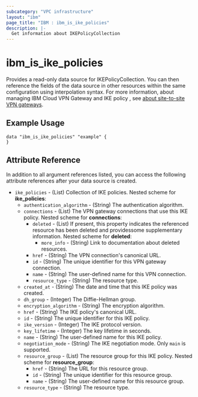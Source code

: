 ```yaml
---
subcategory: "VPC infrastructure"
layout: "ibm"
page_title: "IBM : ibm_is_ike_policies"
description: |-
  Get information about IKEPolicyCollection
---
```


# ibm_is_ike_policies

Provides a read-only data source for IKEPolicyCollection. You can then reference the fields of the data source in other resources within the same configuration using interpolation syntax. For more information, about managing IBM Cloud VPN Gateway and IKE policy , see [about site-to-site VPN gateways](https://cloud.ibm.com/docs/vpc?topic=vpc-using-vpn&interface=ui#policy-negotiation).

## Example Usage

```hcl
data "ibm_is_ike_policies" "example" {
}
```


## Attribute Reference

In addition to all argument references listed, you can access the following attribute references after your data source is created.

- `ike_policies` - (List) Collection of IKE policies.
  Nested scheme for **ike_policies**:
	- `authentication_algorithm` - (String) The authentication algorithm.
	- `connections` - (List) The VPN gateway connections that use this IKE policy.
	  Nested scheme for **connections**:
		- `deleted` - (List) If present, this property indicates the referenced resource has been deleted and providessome supplementary information.
		  Nested scheme for **deleted**:
			- `more_info` - (String) Link to documentation about deleted resources.
		- `href` - (String) The VPN connection's canonical URL.
		- `id` - (String) The unique identifier for this VPN gateway connection.
		- `name` - (String) The user-defined name for this VPN connection.
		- `resource_type` - (String) The resource type.
	- `created_at` - (String) The date and time that this IKE policy was created.
	- `dh_group` - (Integer) The Diffie-Hellman group.
	- `encryption_algorithm` - (String) The encryption algorithm.
	- `href` - (String) The IKE policy's canonical URL.
	- `id` - (String) The unique identifier for this IKE policy.
	- `ike_version` - (Integer) The IKE protocol version.
	- `key_lifetime` - (Integer) The key lifetime in seconds.
	- `name` - (String) The user-defined name for this IKE policy.
	- `negotiation_mode` - (String) The IKE negotiation mode. Only `main` is supported.
	- `resource_group` - (List) The resource group for this IKE policy.
	  Nested scheme for **resource_group**:
		- `href` - (String) The URL for this resource group.
		- `id` - (String) The unique identifier for this resource group.
		- `name` - (String) The user-defined name for this resource group.
	- `resource_type` - (String) The resource type.
